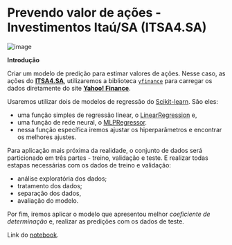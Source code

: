 # Prevendo valor de ações - Investimentos Itaú/SA (ITSA4.SA)

![image](https://user-images.githubusercontent.com/63373520/148662814-51c7b14a-a3af-4e34-8a7b-2f73801ca1cb.png)


**Introdução**

Criar um modelo de predição para estimar valores de ações. Nesse caso, as ações do [**ITSA4.SA**](https://finance.yahoo.com/quote/ITSA4.SA?p=ITSA4.SA&.tsrc=fin-srch), utilizaremos a biblioteca  [`yfinance`](https://pypi.org/project/yfinance/) para carregar os dados diretamente do site [**Yahoo! Finance**](https://finance.yahoo.com/).

Usaremos utilizar dois de modelos de regressão do [Scikit-learn](https://scikit-learn.org/stable/index.html). São eles:
- uma função simples de regressão linear, o [LinearRegression](https://scikit-learn.org/stable/modules/generated/sklearn.linear_model.LinearRegression.html?highlight=linear#sklearn.linear_model.LinearRegression) e,
- uma função de rede neural, o [MLPRegressor](https://scikit-learn.org/stable/modules/generated/sklearn.neural_network.MLPRegressor.html?highlight=mlp#sklearn.neural_network.MLPRegressor).
 - nessa função específica iremos ajustar os hiperparâmetros e encontrar os melhores ajustes.

Para aplicação mais próxima da realidade, o conjunto de dados será particionado em três partes - treino, validação e teste.
E realizar todas estapas necessárias com os dados de treino e validação:
- análise exploratória dos dados;
- tratamento dos dados;
- separação dos dados,
- avaliação do modelo.

Por fim, iremos aplicar o modelo que apresentou melhor _coeficiente de determinação_ e, realizar as predições com os dados de teste.

Link do [notebook](https://colab.research.google.com/drive/1Xde2j0A6CGRUE5-T4mT6OkqzlNZFdagf#scrollTo=9omfbKtovHb-).
